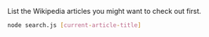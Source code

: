 List the Wikipedia articles you might want to check out first.
```bash
node search.js [current-article-title]
```
